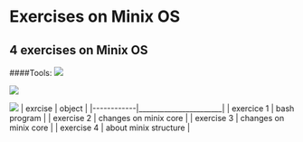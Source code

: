 # Exercises on Minix OS

## 4 exercises on Minix OS
####Tools:
  ![](http://wiki.minix3.org/lib/tpl/minix3c/images/main-logo.png) 
  
   ![](https://tiswww.case.edu/php/chet/img/bash-logo-web.png) 
   
   ![](https://eclipse.org/eclipse.org-common/themes/solstice/public/images/logo/eclipse-426x100.png) 
|   exrcise  |       object          |
|------------|_______________________|
| exercice 1 | bash program          |
| exercise 2 | changes on minix core |
| exercise 3 | changes on minix core |
| exercise 4 | about minix structure |